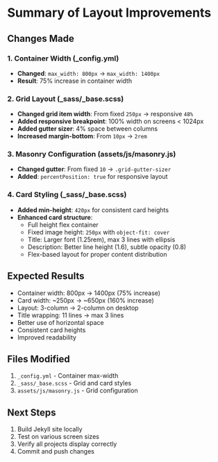 # Summary of Layout Improvements

## Changes Made

### 1. Container Width (_config.yml)
- **Changed**: `max_width: 800px` → `max_width: 1400px`
- **Result**: 75% increase in container width

### 2. Grid Layout (_sass/_base.scss)
- **Changed grid item width**: From fixed `250px` → responsive `48%`
- **Added responsive breakpoint**: 100% width on screens < 1024px
- **Added gutter sizer**: 4% space between columns
- **Increased margin-bottom**: From `10px` → `2rem`

### 3. Masonry Configuration (assets/js/masonry.js)
- **Changed gutter**: From fixed `10` → `.grid-gutter-sizer`
- **Added**: `percentPosition: true` for responsive layout

### 4. Card Styling (_sass/_base.scss)
- **Added min-height**: `420px` for consistent card heights
- **Enhanced card structure**:
  - Full height flex container
  - Fixed image height: `250px` with `object-fit: cover`
  - Title: Larger font (1.25rem), max 3 lines with ellipsis
  - Description: Better line height (1.6), subtle opacity (0.8)
  - Flex-based layout for proper content distribution

## Expected Results
- Container width: 800px → 1400px (75% increase)
- Card width: ~250px → ~650px (160% increase)
- Layout: 3-column → 2-column on desktop
- Title wrapping: 11 lines → max 3 lines
- Better use of horizontal space
- Consistent card heights
- Improved readability

## Files Modified
1. `_config.yml` - Container max-width
2. `_sass/_base.scss` - Grid and card styles
3. `assets/js/masonry.js` - Grid configuration

## Next Steps
1. Build Jekyll site locally
2. Test on various screen sizes
3. Verify all projects display correctly
4. Commit and push changes